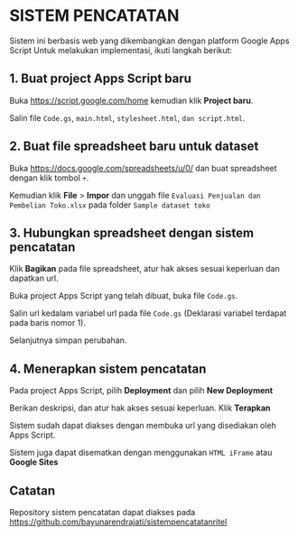 # SISTEM PENCATATAN

Sistem ini berbasis web yang dikembangkan dengan platform Google Apps Script
Untuk melakukan implementasi, ikuti langkah berikut:

## 1. Buat project Apps Script baru
Buka https://script.google.com/home kemudian klik **Project baru**.

Salin file ```Code.gs```, ```main.html```, ```stylesheet.html```, ```dan script.html```.

## 2. Buat file spreadsheet baru untuk dataset
Buka https://docs.google.com/spreadsheets/u/0/ dan buat spreadsheet dengan klik tombol ```+```.

Kemudian klik **File** > **Impor** dan unggah file ```Evaluasi Penjualan dan Pembelian Toko.xlsx``` pada folder ```Sample dataset toko```

## 3. Hubungkan spreadsheet dengan sistem pencatatan
Klik **Bagikan** pada file spreadsheet, atur hak akses sesuai keperluan dan dapatkan url.

Buka project Apps Script yang telah dibuat, buka file ```Code.gs```.

Salin url kedalam variabel url pada file ```Code.gs``` (Deklarasi variabel terdapat pada baris nomor 1).

Selanjutnya simpan perubahan.

## 4. Menerapkan sistem pencatatan

Pada project Apps Script, pilih **Deployment** dan pilih **New Deployment**

Berikan deskripsi, dan atur hak akses sesuai keperluan. Klik **Terapkan**

Sistem sudah dapat diakses dengan membuka url yang disediakan oleh Apps Script.

Sistem juga dapat disematkan dengan menggunakan ```HTML iFrame``` atau **Google Sites**


## Catatan

Repository sistem pencatatan dapat diakses pada https://github.com/bayunarendrajati/sistempencatatanritel
